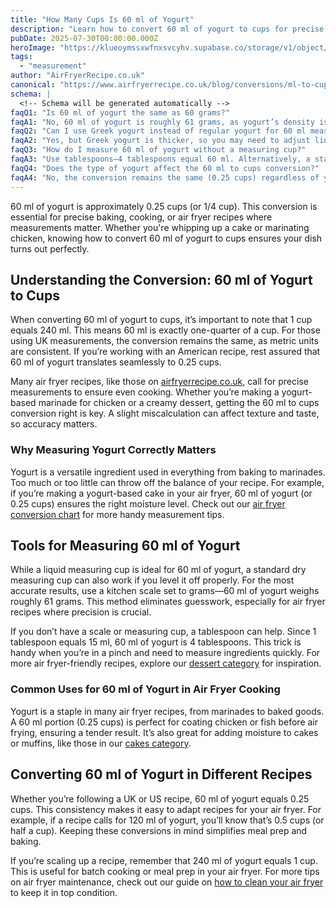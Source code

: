 ```yaml
---
title: "How Many Cups Is 60 ml of Yogurt"
description: "Learn how to convert 60 ml of yogurt to cups for precise baking and cooking. Perfect for air fryer recipes and meal prep!"
pubDate: 2025-07-30T00:00:00.000Z
heroImage: "https://klueoymssxwfnxsvcyhv.supabase.co/storage/v1/object/public/Shmucket/how-many-cups-is-60-ml-of-yogurt.webp"
tags:
  - "measurement"
author: "AirFryerRecipe.co.uk"
canonical: "https://www.airfryerrecipe.co.uk/blog/conversions/ml-to-cups/how-many-cups-is-60-ml-of-yogurt"
schema: |
  <!-- Schema will be generated automatically -->
faqQ1: "Is 60 ml of yogurt the same as 60 grams?"
faqA1: "No, 60 ml of yogurt is roughly 61 grams, as yogurt’s density is slightly higher than water. For precise baking or air fryer recipes, using a kitchen scale ensures accuracy."
faqQ2: "Can I use Greek yogurt instead of regular yogurt for 60 ml measurements?"
faqA2: "Yes, but Greek yogurt is thicker, so you may need to adjust liquids in your recipe. For air fryer marinades, Greek yogurt works well due to its creamy texture."
faqQ3: "How do I measure 60 ml of yogurt without a measuring cup?"
faqA3: "Use tablespoons—4 tablespoons equal 60 ml. Alternatively, a standard shot glass often holds 50 ml, so fill it slightly more for 60 ml."
faqQ4: "Does the type of yogurt affect the 60 ml to cups conversion?"
faqA4: "No, the conversion remains the same (0.25 cups) regardless of yogurt type. However, thicker yogurts like Greek or Skyr may pack differently, so level off your measuring cup for accuracy."
---
```

<p>60 ml of yogurt is approximately 0.25 cups (or 1/4 cup). This conversion is essential for precise baking, cooking, or air fryer recipes where measurements matter. Whether you're whipping up a cake or marinating chicken, knowing how to convert 60 ml of yogurt to cups ensures your dish turns out perfectly.</p>  

<h2>Understanding the Conversion: 60 ml of Yogurt to Cups</h2>  
<p>When converting 60 ml of yogurt to cups, it’s important to note that 1 cup equals 240 ml. This means 60 ml is exactly one-quarter of a cup. For those using UK measurements, the conversion remains the same, as metric units are consistent. If you’re working with an American recipe, rest assured that 60 ml of yogurt translates seamlessly to 0.25 cups.</p>  

<p>Many air fryer recipes, like those on <a href=https://www.airfryerrecipe.co.uk/recipes>airfryerrecipe.co.uk</a>, call for precise measurements to ensure even cooking. Whether you’re making a yogurt-based marinade for chicken or a creamy dessert, getting the 60 ml to cups conversion right is key. A slight miscalculation can affect texture and taste, so accuracy matters.</p>  

<h3>Why Measuring Yogurt Correctly Matters</h3>  
<p>Yogurt is a versatile ingredient used in everything from baking to marinades. Too much or too little can throw off the balance of your recipe. For example, if you’re making a yogurt-based cake in your air fryer, 60 ml of yogurt (or 0.25 cups) ensures the right moisture level. Check out our <a href=https://www.airfryerrecipe.co.uk/air-fryer-conversion-chart>air fryer conversion chart</a> for more handy measurement tips.</p>  

<h2>Tools for Measuring 60 ml of Yogurt</h2>  
<p>While a liquid measuring cup is ideal for 60 ml of yogurt, a standard dry measuring cup can also work if you level it off properly. For the most accurate results, use a kitchen scale set to grams—60 ml of yogurt weighs roughly 61 grams. This method eliminates guesswork, especially for air fryer recipes where precision is crucial.</p>  

<p>If you don’t have a scale or measuring cup, a tablespoon can help. Since 1 tablespoon equals 15 ml, 60 ml of yogurt is 4 tablespoons. This trick is handy when you’re in a pinch and need to measure ingredients quickly. For more air fryer-friendly recipes, explore our <a href=https://www.airfryerrecipe.co.uk/recipe-category/dessert>dessert category</a> for inspiration.</p>  

<h3>Common Uses for 60 ml of Yogurt in Air Fryer Cooking</h3>  
<p>Yogurt is a staple in many air fryer recipes, from marinades to baked goods. A 60 ml portion (0.25 cups) is perfect for coating chicken or fish before air frying, ensuring a tender result. It’s also great for adding moisture to cakes or muffins, like those in our <a href=https://www.airfryerrecipe.co.uk/recipe-category/cakes>cakes category</a>.</p>  

<h2>Converting 60 ml of Yogurt in Different Recipes</h2>  
<p>Whether you’re following a UK or US recipe, 60 ml of yogurt equals 0.25 cups. This consistency makes it easy to adapt recipes for your air fryer. For example, if a recipe calls for 120 ml of yogurt, you’ll know that’s 0.5 cups (or half a cup). Keeping these conversions in mind simplifies meal prep and baking.</p>  

<p>If you’re scaling up a recipe, remember that 240 ml of yogurt equals 1 cup. This is useful for batch cooking or meal prep in your air fryer. For more tips on air fryer maintenance, check out our guide on <a href=https://www.airfryerrecipe.co.uk/air-fryer-cleaner>how to clean your air fryer</a> to keep it in top condition.</p>
